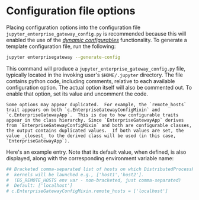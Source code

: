 # Configuration file options

Placing configuration options into the configuration file `jupyter_enterprise_gateway_config.py` is recommended because this will enabled the use of the [_dynamic configurables_](config-dynamic.md/#dynamic-configurables) functionality. To generate a template configuration file, run the following:

```bash
jupyter enterprisegateway --generate-config
```

This command will produce a `jupyter_enterprise_gateway_config.py` file, typically located in the invoking user's `$HOME/.jupyter` directory. The file contains python code, including comments, relative to each available configuration option. The actual option itself will also be commented out. To enable that option, set its value and uncomment the code.

```{Note}
Some options may appear duplicated.  For example, the `remote_hosts` trait appears on both `c.EnterpriseGatewayConfigMixin` and `c.EnterpriseGatewayApp`.  This is due to how configurable traits appear in the class hierarchy. Since `EnterpriseGatewayApp` derives from `EnterpriseGatewayConfigMixin` and both are configurable classes, the output contains duplicated values.  If both values are set, the value _closest_ to the derived class will be used (in this case, `EnterpriseGatewayApp`).
```

Here's an example entry. Note that its default value, when defined, is also displayed, along with the corresponding environment variable name:

```python
## Bracketed comma-separated list of hosts on which DistributedProcessProxy
#  kernels will be launched e.g., ['host1','host2'].
#  (EG_REMOTE_HOSTS env var - non-bracketed, just comma-separated)
#  Default: ['localhost']
# c.EnterpriseGatewayConfigMixin.remote_hosts = ['localhost']
```
